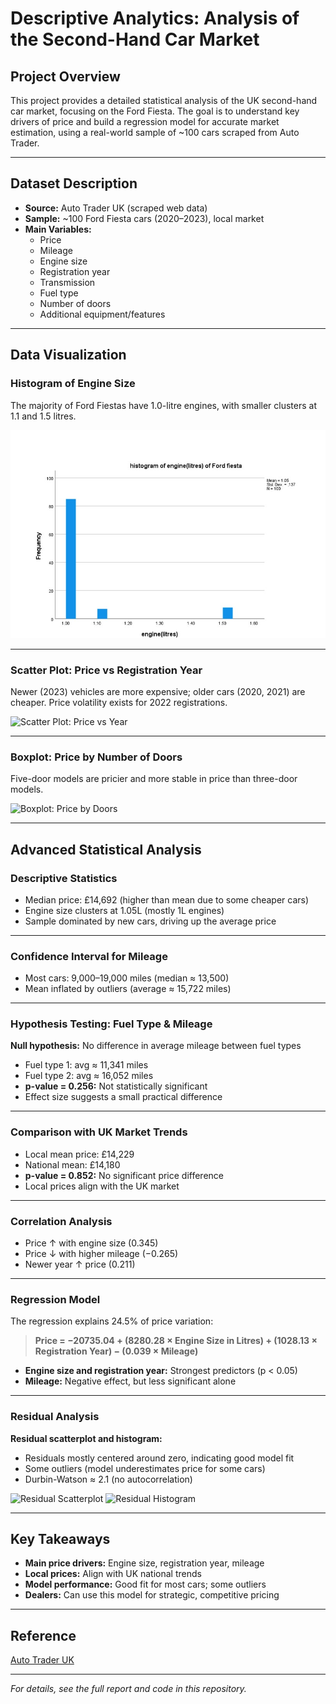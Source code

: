 # Descriptive Analytics: Analysis of the Second-Hand Car Market

## Project Overview

This project provides a detailed statistical analysis of the UK second-hand car market, focusing on the Ford Fiesta. The goal is to understand key drivers of price and build a regression model for accurate market estimation, using a real-world sample of ~100 cars scraped from Auto Trader.

---

## Dataset Description

- **Source:** Auto Trader UK (scraped web data)
- **Sample:** ~100 Ford Fiesta cars (2020–2023), local market
- **Main Variables:**
  - Price
  - Mileage
  - Engine size
  - Registration year
  - Transmission
  - Fuel type
  - Number of doors
  - Additional equipment/features

---

## Data Visualization

### Histogram of Engine Size

The majority of Ford Fiestas have 1.0-litre engines, with smaller clusters at 1.1 and 1.5 litres.

![Histogramofengine](images/Histogramofengine.jpg)

---

### Scatter Plot: Price vs Registration Year

Newer (2023) vehicles are more expensive; older cars (2020, 2021) are cheaper. Price volatility exists for 2022 registrations.

![Scatter Plot: Price vs Year](images/scatter_price_year.png)

---

### Boxplot: Price by Number of Doors

Five-door models are pricier and more stable in price than three-door models.

![Boxplot: Price by Doors](images/boxplot_price_doors.png)

---

## Advanced Statistical Analysis

### Descriptive Statistics

- Median price: £14,692 (higher than mean due to some cheaper cars)
- Engine size clusters at 1.05L (mostly 1L engines)
- Sample dominated by new cars, driving up the average price

---

### Confidence Interval for Mileage

- Most cars: 9,000–19,000 miles (median ≈ 13,500)
- Mean inflated by outliers (average ≈ 15,722 miles)

---

### Hypothesis Testing: Fuel Type & Mileage

**Null hypothesis:** No difference in average mileage between fuel types  
- Fuel type 1: avg ≈ 11,341 miles  
- Fuel type 2: avg ≈ 16,052 miles  
- **p-value = 0.256:** Not statistically significant  
- Effect size suggests a small practical difference

---

### Comparison with UK Market Trends

- Local mean price: £14,229  
- National mean: £14,180  
- **p-value = 0.852:** No significant price difference
- Local prices align with the UK market

---

### Correlation Analysis

- Price ↑ with engine size (0.345)
- Price ↓ with higher mileage (−0.265)
- Newer year ↑ price (0.211)

---

### Regression Model

The regression explains 24.5% of price variation:
> **Price = −20735.04 + (8280.28 × Engine Size in Litres) + (1028.13 × Registration Year) − (0.039 × Mileage)**

- **Engine size and registration year:** Strongest predictors (p < 0.05)
- **Mileage:** Negative effect, but less significant alone

---

### Residual Analysis

**Residual scatterplot and histogram:**
- Residuals mostly centered around zero, indicating good model fit
- Some outliers (model underestimates price for some cars)
- Durbin-Watson ≈ 2.1 (no autocorrelation)

![Residual Scatterplot](images/resid_scatter.png)
![Residual Histogram](images/resid_hist.png)

---

## Key Takeaways

- **Main price drivers:** Engine size, registration year, mileage
- **Local prices:** Align with UK national trends
- **Model performance:** Good fit for most cars; some outliers
- **Dealers:** Can use this model for strategic, competitive pricing

---

## Reference

[Auto Trader UK](https://www.autotrader.co.uk)

---

*For details, see the full report and code in this repository.*

